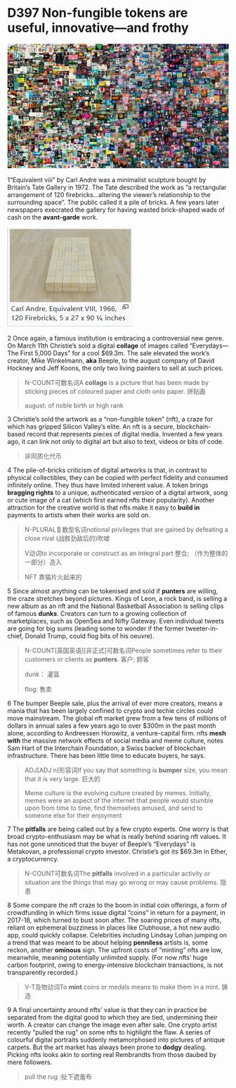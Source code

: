# D397 Non-fungible tokens are useful, innovative—and frothy
![](./img/boxcnIit45eQyqRN3yxPnlPE1Ng.png)

1“Equivalent viii” by Carl Andre was a minimalist sculpture bought by Britain’s Tate Gallery in 1972. The Tate described the work as “a rectangular arrangement of 120 firebricks...altering the viewer’s relationship to the surrounding space”. The public called it a pile of bricks. A few years later newspapers execrated the gallery for having wasted brick-shaped wads of cash on the **avant-garde** work.

![](./img/boxcnrdsjm0CXN32XFsWr7LeS6d.png)

2 Once again, a famous institution is embracing a controversial new genre. On March 11th Christie’s sold a digital **collage** of images called “Everydays—The First 5,000 Days” for a cool $69.3m. The sale elevated the work’s creator, Mike Winkelmann, **aka** Beeple, to the august company of David Hockney and Jeff Koons, the only two living painters to sell at such prices.

> N-COUNT可数名词A **collage** is a picture that has been made by sticking pieces of coloured paper and cloth onto paper. 拼贴画
>
> august: of noble birth or high rank
>

3 Christie’s sold the artwork as a “non-fungible token” (nft), a craze for which has gripped Silicon Valley’s elite. An nft is a secure, blockchain-based record that represents pieces of digital media. Invented a few years ago, it can link not only to digital art but also to text, videos or bits of code.

> 非同质化代币
>

4 The pile-of-bricks criticism of digital artworks is that, in contrast to physical collectibles, they can be copied with perfect fidelity and consumed infinitely online. They thus have limited inherent value. A token brings **bragging rights** to a unique, authenticated version of a digital artwork, song or cute image of a cat (which first earned nfts their popularity). Another attraction for the creative world is that nfts make it easy to **build in** payments to artists when their works are sold on.

> N-PLURAL复数型名词notional privileges that are gained by defeating a close rival (战胜劲敌后的)吹嘘
>
> V动词to incorporate or construct as an integral part 整合; （作为整体的一部分）造入
>
> NFT 靠猫片火起来的
>

5 Since almost anything can be tokenised and sold if **punters** are willing, the craze stretches beyond pictures. Kings of Leon, a rock band, is selling a new album as an nft and the National Basketball Association is selling clips of famous **dunks**. Creators can turn to a growing collection of marketplaces, such as OpenSea and Nifty Gateway. Even individual tweets are going for big sums (leading some to wonder if the former tweeter-in-chief, Donald Trump, could flog bits of his oeuvre).

> N-COUNT[英国英语][非正式]可数名词People sometimes refer to their customers or clients as **punters**. 客户; 顾客
>
> dunk： 灌篮
>
> flog: 售卖
>

6 The bumper Beeple sale, plus the arrival of ever more creators, means a mania that has been largely confined to crypto and techie circles could move mainstream. The global nft market grew from a few tens of millions of dollars in annual sales a few years ago to over $300m in the past month alone, according to Andreessen Horowitz, a venture-capital firm. nfts **mesh with** the massive network effects of social media and meme culture, notes Sam Hart of the Interchain Foundation, a Swiss backer of blockchain infrastructure. There has been little time to educate buyers, he says.

> ADJ[ADJ n]形容词If you say that something is **bumper** size, you mean that it is very large. 巨大的
>
> Meme culture is the evolving culture created by memes. Initially, memes were an aspect of the internet that people would stumble upon from time to time, find themselves amused, and send to someone else for their enjoyment
>

7 The **pitfalls** are being called out by a few crypto experts. One worry is that broad crypto-enthusiasm may be what is really behind soaring nft values. It has not gone unnoticed that the buyer of Beeple’s “Everydays” is Metakovan, a professional crypto investor. Christie’s got its $69.3m in Ether, a cryptocurrency.

> N-COUNT可数名词The **pitfalls** involved in a particular activity or situation are the things that may go wrong or may cause problems. 隐患
>

8 Some compare the nft craze to the boom in initial coin offerings, a form of crowdfunding in which firms issue digital “coins” in return for a payment, in 2017-18, which turned to bust soon after. The soaring prices of many nfts, reliant on ephemeral buzziness in places like Clubhouse, a hot new audio app, could quickly collapse. Celebrities including Lindsay Lohan jumping on a trend that was meant to be about helping **penniless** artists is, some reckon, another **ominous** sign. The upfront costs of “minting” nfts are low, meanwhile, meaning potentially unlimited supply. (For now nfts’ huge carbon footprint, owing to energy-intensive blockchain transactions, is not transparently recorded.)

> V-T及物动词To **mint** coins or medals means to make them in a mint. 铸造
>

9 A final uncertainty around nfts’ value is that they can in practice be separated from the digital good to which they are tied, undermining their worth. A creator can change the image even after sale. One crypto artist recently “pulled the rug” on some nfts to highlight the flaw. A series of colourful digital portraits suddenly metamorphosed into pictures of antique carpets. But the art market has always been prone to **dodgy** dealing. Picking nfts looks akin to sorting real Rembrandts from those daubed by mere followers.

> pull the rug :扯下遮羞布
>

